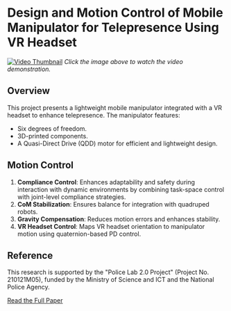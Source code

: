 # Design and Motion Control of Mobile Manipulator for Telepresence Using VR Headset

[![Video Thumbnail](https://img.youtube.com/vi/oeO4puoSP5c/0.jpg)](https://www.youtube.com/watch?v=oeO4puoSP5c)
_Click the image above to watch the video demonstration._

## Overview
This project presents a lightweight mobile manipulator integrated with a VR headset to enhance telepresence. The manipulator features:
- Six degrees of freedom.
- 3D-printed components.
- A Quasi-Direct Drive (QDD) motor for efficient and lightweight design.

## Motion Control
1. **Compliance Control**: Enhances adaptability and safety during interaction with dynamic environments by combining task-space control with joint-level compliance strategies.
2. **CoM Stabilization**: Ensures balance for integration with quadruped robots.
3. **Gravity Compensation**: Reduces motion errors and enhances stability.
4. **VR Headset Control**: Maps VR headset orientation to manipulator motion using quaternion-based PD control.

## Reference  
This research is supported by the "Police Lab 2.0 Project" (Project No. 210121M05), funded by the Ministry of Science and ICT and the National Police Agency.

[Read the Full Paper](https://www.dbpia.co.kr/pdf/pdfView.do?nodeId=NODE11182130&googleIPSandBox=false&mark=0&minRead=5&ipRange=false&b2cLoginYN=false&icstClss=010000&isPDFSizeAllowed=true&accessgl=Y&language=ko_KR&hasTopBanner=true)
